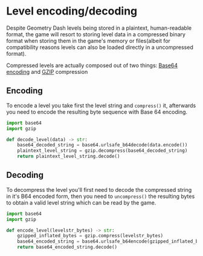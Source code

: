 # Level encoding/decoding
Despite Geometry Dash levels being stored in a plaintext, human-readable format, the game will resort to storing level data in a compressed binary format when storing them in the game's memory or files(albeit for compatibility reasons levels can also be loaded directly in a uncompressed format).

Compressed levels are actually composed out of two things: [Base64 encoding](encryption/base64.md) and [GZIP](https://zlib.net) compression

## Encoding
To encode a level you take first the level string and `compress()` it, afterwards you need to encode the resulting byte sequence with Base 64 encoding.

```py
import base64
import gzip

def decode_level(data) -> str:
	base64_decoded_string = base64.urlsafe_b64decode(data.encode())
	plaintext_level_string = gzip.decompress(base64_decoded_string)
	return plaintext_level_string.decode()
```
## Decoding
To decompress the level you'll first need to decode the compressed string in it's B64 encoded form, then you need to `uncompress()` the resulting bytes to obtain a valid level string which can be read by the game.

```py
import base64
import gzip

def encode_level(levelstr_bytes) -> str:
	gzipped_inflated_bytes = gzip.compress(levelstr_bytes)
	base64_encoded_string = base64.urlsafe_b64encode(gzipped_inflated_bytes)
	return base64_encoded_string.decode()
```